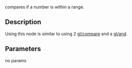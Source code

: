 compares if a number is within a range.


## Description


Using this node is similar to using 2 [gl/compare](/docs/nodes/gl/compare) and a [gl/and](/docs/nodes/gl/and).




## Parameters
no params